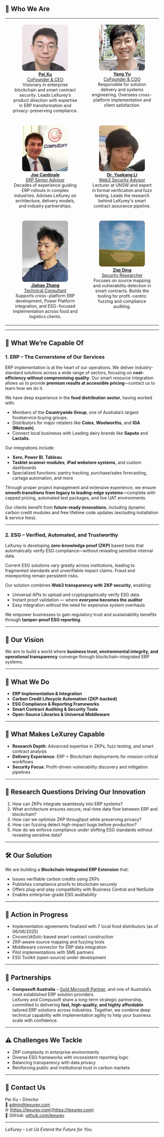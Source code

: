 ## 👥 Who We Are

<table style="border-collapse: collapse; border: none;">
  <tr>
    <td style="border: none; padding: 20px;" align="center" valign="top">
      <a href="https://www.linkedin.com/in/talbenxu/"><img src="pei.jpeg" alt="Pei Xu" width="150" style="border-radius: 8px;" /><br><strong>Pei Xu</strong><br>CoFounder & CEO</a><br>
      Visionary in enterprise blockchain and smart contract security. Leads LeXurey’s product direction with expertise in ERP transformation and privacy-preserving compliance.
    </td>
    <td style="border: none; padding: 20px;" align="center" valign="top">
      <a href="https://www.linkedin.com/in/brandon-yang-yu/"><img src="yang.jpeg" alt="Yang Yu" width="150" style="border-radius: 8px;" /><br><strong>Yang Yu</strong><br>CoFounder & COO</a><br>
      Responsible for solution delivery and systems engineering. Oversees cross-platform implementation and client satisfaction.
    </td>
  </tr>
  <tr>
    <td style="border: none; padding: 20px;" align="center" valign="top">
      <a href="https://www.linkedin.com/in/joecardinale/"><img src="joe.jpeg" alt="Joe Cardinale" width="150" style="border-radius: 8px;" /><br><strong>Joe Cardinale</strong><br>ERP Senior Advisor</a><br>
      Decades of experience guiding ERP rollouts in complex industries. Advises LeXurey on architecture, delivery models, and industry partnerships.
    </td>
    <td style="border: none; padding: 20px;" align="center" valign="top">
      <a href="https://www.linkedin.com/in/yuekang-li-9a890b68/"><img src="yuekang.jpeg" alt="Yuekang Li" width="150" style="border-radius: 8px;" /><br><strong>Dr. Yuekang Li</strong><br>Web3 Security Advisor</a><br>
      Lecturer at UNSW and expert in formal verification and fuzz testing. Leads the research behind LeXurey's smart contract assurance pipeline.
    </td>
  </tr>
  <tr>
    <td style="border: none; padding: 20px;" align="center" valign="top">
      <a href="https://www.linkedin.com/in/jiahao-zhang-878a632b6/"><img src="jiahao.jpg" alt="Jiahao Zhang" width="150" style="border-radius: 8px;" /><br><strong>Jiahao Zhang</strong><br>Technical Consultant</a><br>
      Supports cross-platform ERP development, Power Platform integration, and ESG-focused implementation across food and logistics clients.
    </td>
    <td style="border: none; padding: 20px;" align="center" valign="top">
      <a href="https://www.linkedin.com/in/ziqi-ding-38353a327/"><img src="ziqi.jpeg" alt="Ziqi Ding" width="150" style="border-radius: 8px;" /><br><strong>Ziqi Ding</strong><br>Security Researcher</a><br>
      Focuses on source mapping and vulnerability detection in smart contracts. Builds the tooling for profit-centric fuzzing and compliance auditing.
    </td>
  </tr>
</table>



---

## 💼 What We’re Capable Of

### 1. ERP – The Cornerstone of Our Services

ERP implementation is at the heart of our operations. We deliver industry-standard solutions across a wide range of sectors, focusing on **cost-efficiency without compromising quality**. Our smart resource integration allows us to provide **premium results at accessible pricing**—contact us to learn how we do it.

We have deep experience in the **food distribution sector**, having worked with:
- Members of the **Countrywide Group**, one of Australia’s largest foodservice buying groups.
- Distributors for major retailers like **Coles**, **Woolworths**, and **IGA (Metcash)**.
- Connect local businesss with Leading dairy brands like **Saputo** and **Lactalis**.

Our integrations include:
- **Xero**, **Power BI**, **Tableau**
- **Tasklet scanner modules**, **iPad webstore systems**, and custom dashboards
- Specialized functions: pantry tracking, purchase/sales forecasting, cartage automation, and more

Through proper project management and extensive experience, we ensure **smooth transitions from legacy to leading-edge systems**—complete with capped pricing, automated test packages, and live UAT environments.

Our clients benefit from **future-ready innovations**, including dynamic carbon credit modules and free lifetime code updates (excluding installation & service fees).

---

### 2. ESG – Verified, Automated, and Trustworthy

LeXurey is developing **zero-knowledge proof (ZKP)** based tools that automatically verify ESG compliance—without revealing sensitive internal data.

Current ESG solutions vary greatly across institutions, leading to fragmented standards and unverifiable impact claims. Fraud and misreporting remain persistent risks.

Our solution combines **Web3 transparency with ZKP security**, enabling:
- Universal APIs to upload and cryptographically verify ESG data
- Instant proof validation — where **everyone becomes the auditor**
- Easy integration without the need for expensive system overhauls

We empower businesses to gain regulatory trust and sustainability benefits through **tamper-proof ESG reporting**.

---

## 🔭 Our Vision

We aim to build a world where **business trust, environmental integrity, and operational transparency** converge through blockchain-integrated ERP systems.

---

## 🧩 What We Do

- **ERP Implementation & Integration**
- **Carbon Credit Lifecycle Automation (ZKP-backed)**
- **ESG Compliance & Reporting Frameworks**
- **Smart Contract Auditing & Security Tools**
- **Open-Source Libraries & Universal Middleware**

---

## 🚀 What Makes LeXurey Capable

- **Research Depth**: Advanced expertise in ZKPs, fuzz testing, and smart contract analysis  
- **Delivery Experience**: ERP + Blockchain deployments for mission-critical workflows  
- **Security Focus**: Profit-driven vulnerability discovery and mitigation pipelines

---

## 🎯 Research Questions Driving Our Innovation

1. How can ZKPs integrate seamlessly into ERP systems?
2. What architecture ensures secure, real-time data flow between ERP and blockchain?
3. How can we optimize ZKP throughput while preserving privacy?
4. How can fuzzing detect high-impact bugs before production?
5. How do we enforce compliance under shifting ESG standards without revealing sensitive data?

---

## 🛠️ Our Solution

We are building a **Blockchain-Integrated ERP Extension** that:
- Issues verifiable carbon credits using ZKPs
- Publishes compliance proofs to blockchain securely
- Offers plug-and-play compatibility with Business Central and NetSuite
- Enables enterprise-grade ESG auditability

---

## 🔄 Action in Progress

- Implementation agreements finalized with 7 local food distributors (as of 06/06/2025)
- Circom/zkSolc-based smart contract construction
- ZKP-aware source mapping and fuzzing tools
- Middleware connector for ERP data integration
- Pilot implementations with SME partners
- ESG Toolkit (open-source) under development

---

## 🤝 Partnerships

- **Compusoft Australia** – [Gold Microsoft Partner](https://compusoftaus.com.au/), and one of Australia’s most established ERP solution providers.  
  LeXurey and Compusoft share a long-term strategic partnership, committed to delivering **fast, high-quality, and highly affordable** tailored ERP solutions across industries. Together, we combine deep technical capability with implementation agility to help your business scale with confidence.

---

## ⚠️ Challenges We Tackle

- ZKP complexity in enterprise environments
- Diverse ESG frameworks with inconsistent reporting logic
- Balancing transparency with data privacy
- Reinforcing public and institutional trust in carbon markets

---

## 📩 Contact Us

Pei Xu – Director  
📧 admin@lexurey.com  
🌐 [https://lexurey.com](https://lexurey.com)  
🔗 GitHub: [github.com/lexurey](https://github.com/lexurey)

---

*LeXurey – Let Us Extend the Future for You.*
